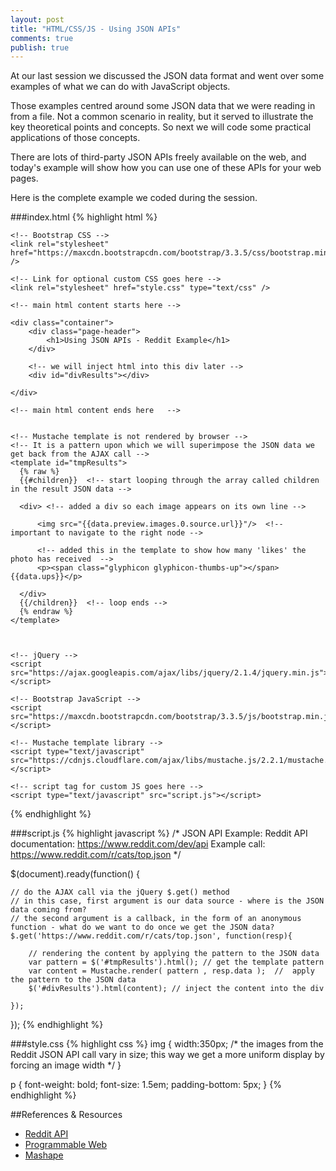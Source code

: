 ```yaml
---
layout: post
title: "HTML/CSS/JS - Using JSON APIs"
comments: true
publish: true
---
```

At our last session we discussed the JSON data format and went over some examples of what we can do with JavaScript objects. 

Those examples centred around some JSON data that we were reading in from a file. Not a common scenario in reality, but it served to illustrate the key theoretical points and concepts. So next we will code some practical applications of those concepts. 

There are lots of third-party JSON APIs freely available on the web, and today's example will show how you can use one of these APIs for your web pages.

Here is the complete example we coded during the session.

###index.html
{% highlight html %}
<!doctype html>
<html>

<head>
    <meta name="viewport" content="width=device-width, initial-scale=1">
    <title>Using JSON APIs</title>

    <!-- Bootstrap CSS -->
    <link rel="stylesheet" href="https://maxcdn.bootstrapcdn.com/bootstrap/3.3.5/css/bootstrap.min.css" />

    <!-- Link for optional custom CSS goes here -->
    <link rel="stylesheet" href="style.css" type="text/css" />

</head>

<body>

    <!-- main html content starts here -->

    <div class="container">
        <div class="page-header">
            <h1>Using JSON APIs - Reddit Example</h1>
        </div>

        <!-- we will inject html into this div later -->
        <div id="divResults"></div>  

    </div>

    <!-- main html content ends here   -->

    
    <!-- Mustache template is not rendered by browser -->
    <!-- It is a pattern upon which we will superimpose the JSON data we get back from the AJAX call -->
    <template id="tmpResults">
      {% raw %}
      {{#children}}  <!-- start looping through the array called children in the result JSON data -->
      
      <div> <!-- added a div so each image appears on its own line -->
      
          <img src="{{data.preview.images.0.source.url}}"/>  <!-- important to navigate to the right node -->
      
          <!-- added this in the template to show how many 'likes' the photo has received  -->
          <p><span class="glyphicon glyphicon-thumbs-up"></span> {{data.ups}}</p>
      
      </div>
      {{/children}}  <!-- loop ends -->
      {% endraw %}
    </template>
    
    

    <!-- jQuery -->
    <script src="https://ajax.googleapis.com/ajax/libs/jquery/2.1.4/jquery.min.js"></script>

    <!-- Bootstrap JavaScript -->
    <script src="https://maxcdn.bootstrapcdn.com/bootstrap/3.3.5/js/bootstrap.min.js"></script>

    <!-- Mustache template library -->
    <script type="text/javascript" src="https://cdnjs.cloudflare.com/ajax/libs/mustache.js/2.2.1/mustache.min.js"></script>

    <!-- script tag for custom JS goes here -->
    <script type="text/javascript" src="script.js"></script>

</body>

</html>
{% endhighlight %}

###script.js
{% highlight javascript %}
/*
JSON API Example: Reddit
API documentation: https://www.reddit.com/dev/api 
Example call: https://www.reddit.com/r/cats/top.json
*/

$(document).ready(function() {

    // do the AJAX call via the jQuery $.get() method
    // in this case, first argument is our data source - where is the JSON data coming from?
    // the second argument is a callback, in the form of an anonymous function - what do we want to do once we get the JSON data?
    $.get('https://www.reddit.com/r/cats/top.json', function(resp){
        
        // rendering the content by applying the pattern to the JSON data
        var pattern = $('#tmpResults').html(); // get the template pattern
        var content = Mustache.render( pattern , resp.data );  //  apply the pattern to the JSON data
        $('#divResults').html(content); // inject the content into the div
        
    });

});
{% endhighlight %}

###style.css
{% highlight css %}
img {
    width:350px; /* the images from the Reddit JSON API call vary in size; this way we get a more uniform display by forcing an image width */
}

p {
    font-weight: bold;
    font-size: 1.5em;
    padding-bottom: 5px;
}
{% endhighlight %}


##References &amp; Resources

- [Reddit API](https://www.reddit.com/dev/api)
- [Programmable Web](http://www.programmableweb.com/)
- [Mashape](https://market.mashape.com/explore)
